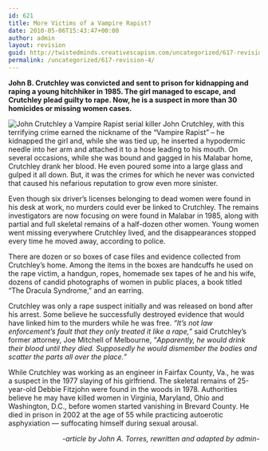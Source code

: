 ```yaml
---
id: 621
title: More Victims of a Vampire Rapist?
date: 2010-05-06T15:43:47+00:00
author: admin
layout: revision
guid: http://twistedminds.creativescapism.com/uncategorized/617-revision-4/
permalink: /uncategorized/617-revision-4/
---
```

<p class="dropcap-first">
  <strong>John B. Crutchley was convicted and sent to prison for kidnapping and raping a young hitchhiker in 1985. The girl managed to escape, and Crutchley plead guilty to rape. Now, he is a suspect in more than 30 homicides or missing women cases.</strong>
</p>

<img src="img/post/JohnCrutchley.jpg" alt="John Crutchley  a Vampire Rapist serial killer" title="John B. Crutchley" class="right" /> John Crutchley, with this terrifying crime earned the nickname of the &#8220;Vampire Rapist&#8221; &#8211; he kidnapped the girl and, while she was tied up, he inserted a hypodermic needle into her arm and attached it to a hose leading to his mouth. On several occasions, while she was bound and gagged in his Malabar home, Crutchley drank her blood. He even poured some into a large glass and gulped it all down. But, it was the crimes for which he never was convicted that caused his nefarious reputation to grow even more sinister.

Even though six driver&#8217;s licenses belonging to dead women were found in his desk at work, no murders could ever be linked to Crutchley. The remains investigators are now focusing on were found in Malabar in 1985, along with partial and full skeletal remains of a half-dozen other women. Young women went missing everywhere Crutchley lived, and the disappearances stopped every time he moved away, according to police.

There are dozen or so boxes of case files and evidence collected from Crutchley&#8217;s home. Among the items in the boxes are handcuffs he used on the rape victim, a handgun, ropes, homemade sex tapes of he and his wife, dozens of candid photographs of women in public places, a book titled &#8220;The Dracula Syndrome,&#8221; and an earring.

Crutchley was only a rape suspect initially and was released on bond after his arrest. Some believe he successfully destroyed evidence that would have linked him to the murders while he was free. _&#8220;It&#8217;s not law enforcement&#8217;s fault that they only treated it like a rape,&#8221;_ said Crutchley&#8217;s former attorney, Joe Mitchell of Melbourne, &#8220;_Apparently, he would drink their blood until they died. Supposedly he would dismember the bodies and scatter the parts all over the place.&#8221;_

While Crutchley was working as an engineer in Fairfax County, Va., he was a suspect in the 1977 slaying of his girlfriend. The skeletal remains of 25-year-old Debbie Fitzjohn were found in the woods in 1978. Authorities believe he may have killed women in Virginia, Maryland, Ohio and Washington, D.C., before women started vanishing in Brevard County. He died in prison in 2002 at the age of 55 while practicing autoerotic asphyxiation &#8212; suffocating himself during sexual arousal.

<p style="text-align: right;">
  <em>-article by John A. Torres, rewritten and adapted by admin-</em>
</p>